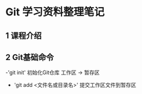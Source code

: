 # Git 学习资料整理笔记
## 1 课程介绍
## 2 Git基础命令

-'git init' 初始化Git仓库
工作区 -> 暂存区
- 'git add <文件名或目录名>' 提交工作区文件到暂存区
